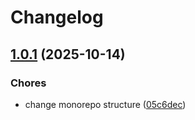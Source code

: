 # Changelog

## [1.0.1](https://github.com/ramadantu/budget-app/compare/backend-v1.0.0...backend-v1.0.1) (2025-10-14)


### Chores

* change monorepo structure ([05c6dec](https://github.com/ramadantu/budget-app/commit/05c6dec5e21a31d0269d51371b5d8c410562dae3))
